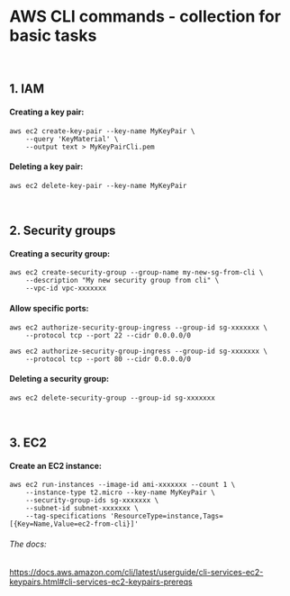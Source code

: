 # **AWS CLI commands - collection for basic tasks**

<br />

## 1. IAM

#### Creating a key pair:

    aws ec2 create-key-pair --key-name MyKeyPair \
        --query 'KeyMaterial' \
        --output text > MyKeyPairCli.pem
   

#### Deleting a key pair:
    aws ec2 delete-key-pair --key-name MyKeyPair

<br />


## 2. Security groups

#### Creating a security group:
    aws ec2 create-security-group --group-name my-new-sg-from-cli \
        --description "My new security group from cli" \
        --vpc-id vpc-xxxxxxx


#### Allow specific ports:
    aws ec2 authorize-security-group-ingress --group-id sg-xxxxxxx \
        --protocol tcp --port 22 --cidr 0.0.0.0/0

    aws ec2 authorize-security-group-ingress --group-id sg-xxxxxxx \
        --protocol tcp --port 80 --cidr 0.0.0.0/0


#### Deleting a security group:
    aws ec2 delete-security-group --group-id sg-xxxxxxx


<br />

## 3. EC2

#### Create an EC2 instance:
    aws ec2 run-instances --image-id ami-xxxxxxx --count 1 \
        --instance-type t2.micro --key-name MyKeyPair \
        --security-group-ids sg-xxxxxxx \
        --subnet-id subnet-xxxxxxx \
        --tag-specifications 'ResourceType=instance,Tags=[{Key=Name,Value=ec2-from-cli}]'








###### The docs:
https://docs.aws.amazon.com/cli/latest/userguide/cli-services-ec2-keypairs.html#cli-services-ec2-keypairs-prereqs
